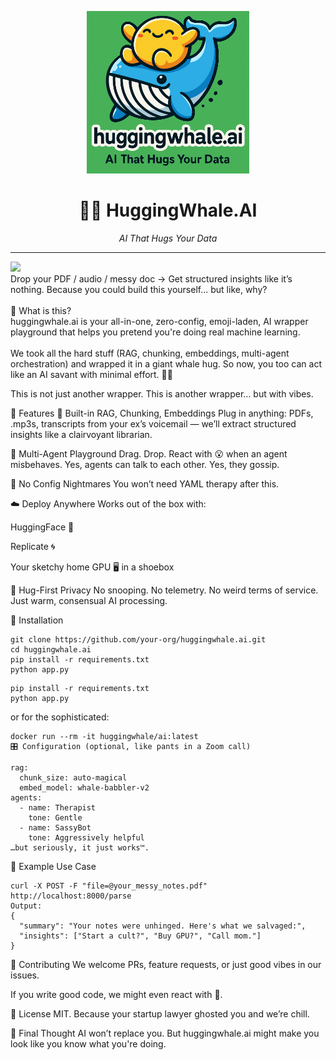 <p align="center">
  <img src="hw-logo.png" width="260" alt="HuggingWhale Logo">
</p>

<h1 align="center">🤗🐋 HuggingWhale.AI</h1>

<p align="center"><em>AI That Hugs Your Data</em></p>

<hr>

<a href="buymeacoffee.com/huggingwhale.ai" target="_blank">
  <img src="https://img.buymeacoffee.com/button-api/?text=Buy me a whale latte&emoji=🐋&slug=huggingwhale.ai&button_colour=FFDD00&font_colour=000000&font_family=Comic&outline_colour=000000&coffee_colour=ffffff" height="50" />
</a> <br>
Drop your PDF / audio / messy doc → Get structured insights like it’s nothing. Because you could build this yourself... but like, why?<br>
<br>
🤖 What is this? <br>
huggingwhale.ai is your all-in-one, zero-config, emoji-laden, AI wrapper playground that helps you pretend you're doing real machine learning.<br>
<Br>
We took all the hard stuff (RAG, chunking, embeddings, multi-agent orchestration)
and wrapped it in a giant whale hug. So now, you too can act like an AI savant with minimal effort. 🧠💅

This is not just another wrapper. This is another wrapper... but with vibes.

🚀 Features
🧠 Built-in RAG, Chunking, Embeddings
Plug in anything: PDFs, .mp3s, transcripts from your ex’s voicemail — we’ll extract structured insights like a clairvoyant librarian.

🧩 Multi-Agent Playground
Drag. Drop. React with 😮 when an agent misbehaves.
Yes, agents can talk to each other. Yes, they gossip.

🌈 No Config Nightmares
You won’t need YAML therapy after this.

☁️ Deploy Anywhere
Works out of the box with:

 HuggingFace 🤗

 Replicate 🌀

 Your sketchy home GPU 🖥️ in a shoebox

🔐 Hug-First Privacy
No snooping. No telemetry. No weird terms of service.
Just warm, consensual AI processing.

🔧 Installation
```
git clone https://github.com/your-org/huggingwhale.ai.git
cd huggingwhale.ai
pip install -r requirements.txt
python app.py
```
```
pip install -r requirements.txt
python app.py
```

or for the sophisticated:

```
docker run --rm -it huggingwhale/ai:latest
🎛️ Configuration (optional, like pants in a Zoom call)
```
```
rag:
  chunk_size: auto-magical
  embed_model: whale-babbler-v2
agents:
  - name: Therapist
    tone: Gentle
  - name: SassyBot
    tone: Aggressively helpful
…but seriously, it just works™.
```

🧪 Example Use Case
```
curl -X POST -F "file=@your_messy_notes.pdf" http://localhost:8000/parse
Output:
{
  "summary": "Your notes were unhinged. Here's what we salvaged:",
  "insights": ["Start a cult?", "Buy GPU?", "Call mom."]
}
```

🤝 Contributing
We welcome PRs, feature requests, or just good vibes in our issues.

If you write good code, we might even react with 🐳.

📝 License
MIT. Because your startup lawyer ghosted you and we’re chill.

💬 Final Thought
AI won’t replace you.
But huggingwhale.ai might make you look like you know what you're doing.
